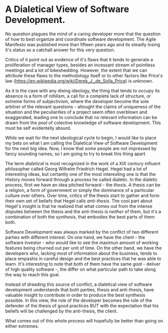 # A Dialetical View of Software Development.

No question plagues the mind of a caring developer more that the question of how to best organize and coordinate software development.
The Agile Manifesto was published more than fifteen years ago and its steadly losing it's status as a catchall answer for this very question.

Critics of it point out as evidence of it's flaws that it tends to generate a proliferation of manager types, besides an incessant stream of pointless meetings and a lot of bikeshedding. However, the extent that we can attribute these flaws to the methodology itself or to other factors like Price's law (https://en.wikipedia.org/wiki/Derek_J._de_Solla_Price) is unknown.

As it is the case with any dieing ideology, the thing that tends to occupy its absence is a form of nihilism, a call for a complete lack of structure, or extreme forms of subjectivism, where the developer become the sole arbitrer of the relevant questions - altought the claims of uniqueness of the situation and the peculiarities of a project seem often overblown and exaggerated, leading one to conclude that no relevant information can be drawn from the pool of colective knowledge of software development. This must be self evidentelly absurd.

While we wait for the next ideological cycle to begin, I would like to place my bets on what I am calling the Dialetical View of Software Development for the next big idea. Now, I know that _some_ people are not impressed by fancy sounding names, so I am going to try to break this thing apart.

The term *dialetical* is most recognized in the work of a XIX century influent philosopher called Georg Wilhelm Friedrich Hegel. Hegel had a lot of interesting ideas, but certantly one of the most interesting one is that the History moves forward through a process he called dialetic. In the dialetic process, first we have an idea pitched forward - the *thesis*. A thesis can be a religion, a form of government or simply the dominance of a particular culture over others. Over time, critics of the thesis start to gather and form their own set of beliefs that Hegel calls *anti-thesis*. The cool part about Hegel's insight is that he realized that what comes out from the intense disputes between the thesis and the anti-thesis is *neither* of them, but it's a combination of both the *synthesis*, that embodies the best parts of them both.

Software Development was always marked by the conflict of two different parties with different interest. On one hand, we have the client - the software investor - who would like to see the maximun amount of working features being churned out per unit of time. On the other hand, we have the developers who, lacking most of information about the business, tends to place empashis in careful design and the best practices that he was able to learn. It's interesting to note that both of them have the same _goal_ - deliver of high quality software -, the differ on what particular path to take along the way to reach this goal.

Instead of dreading this source of conflict, a dialetical view of software development understands that both parties, thesis and anti-thesis, have valuable insight to contribute in order to produce the best synthesis possible. In this view, the role of the developer becomes the role of the defender of the thesis of good practices BUT with the expectation that his beliefs will be challenged by the anti-thesis, the client.

What comes out of this whole process will hopefully be better than going on either extremes.
